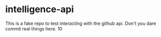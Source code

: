 # intelligence-api
This is a fake repo to test interacting with the github api. Don't you dare commit real things here.
10

